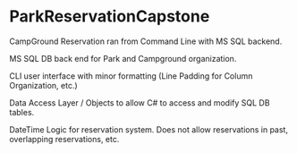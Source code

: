 # ParkReservationCapstone

CampGround Reservation ran from Command Line with MS SQL backend.

MS SQL DB back end for Park and Campground organization.

CLI user interface with minor formatting (Line Padding for Column Organization, etc.)

Data Access Layer / Objects to allow C# to access and modify SQL DB tables.

DateTime Logic for reservation system. Does not allow reservations in past, overlapping reservations, etc.
